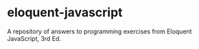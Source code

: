 # eloquent-javascript
A repository of answers to programming exercises from Eloquent JavaScript, 3rd Ed.
